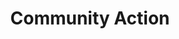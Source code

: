 ---
pid: ws146
title: Community Action
location_transcription: Fishtown
coordinates: "[-75.1359218, 39.9720797]"
zipcode: '19125'
gen_neighborhood: River Wards
neighborhood: Fishtown,Kensington
outside_phl: 
age: 
age_range: 
instagram: 
image_file_name: ws_146.jpg
proposal_transcription: Working together - to perform a flash mob dealing w/political
  action thru dance, theater & actual petitions
topic: Politics
topic_summary: 0, 0
type: Interactive,Speech,Song Sound,Protest,Performance
keywords_other: Art, Dance, Politics, Theatre
credit: ropon@verizon.net
image_labels: 
twitter: 
facebook: 
permalink: "/monuments/ws146/"
layout: item-page
---